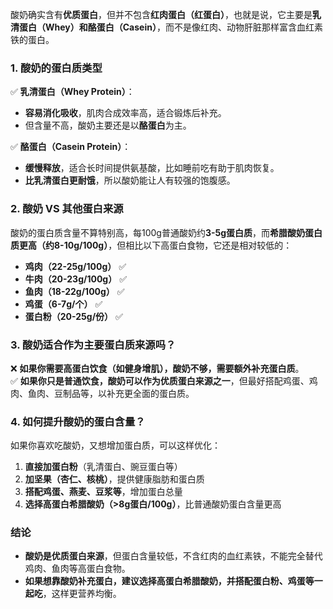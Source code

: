 酸奶确实含有**优质蛋白**，但并不包含**红肉蛋白（红蛋白）**，也就是说，它主要是**乳清蛋白（Whey）和酪蛋白（Casein）**，而不是像红肉、动物肝脏那样富含血红素铁的蛋白。

### **1. 酸奶的蛋白质类型**
✅ **乳清蛋白（Whey Protein）**：  
- **容易消化吸收**，肌肉合成效率高，适合锻炼后补充。  
- 但含量不高，酸奶主要还是以**酪蛋白**为主。  

✅ **酪蛋白（Casein Protein）**：  
- **缓慢释放**，适合长时间提供氨基酸，比如睡前吃有助于肌肉恢复。  
- **比乳清蛋白更耐饿**，所以酸奶能让人有较强的饱腹感。  

### **2. 酸奶 VS 其他蛋白来源**
酸奶的蛋白质含量不算特别高，每100g普通酸奶约**3-5g蛋白质**，而**希腊酸奶蛋白质更高（约8-10g/100g）**，但相比以下高蛋白食物，它还是相对较低的：
- **鸡肉（22-25g/100g）** ✅  
- **牛肉（20-23g/100g）** ✅  
- **鱼肉（18-22g/100g）** ✅  
- **鸡蛋（6-7g/个）** ✅  
- **蛋白粉（20-25g/份）** ✅  

### **3. 酸奶适合作为主要蛋白质来源吗？**
❌ **如果你需要高蛋白饮食（如健身增肌），酸奶不够，需要额外补充蛋白质**。  
✅ **如果你只是普通饮食，酸奶可以作为优质蛋白来源之一**，但最好搭配鸡蛋、鸡肉、鱼肉、豆制品等，以补充更全面的蛋白质。  

### **4. 如何提升酸奶的蛋白含量？**
如果你喜欢吃酸奶，又想增加蛋白质，可以这样优化：
1. **直接加蛋白粉**（乳清蛋白、豌豆蛋白等）  
2. **加坚果（杏仁、核桃）**，提供健康脂肪和蛋白质  
3. **搭配鸡蛋、燕麦、豆浆等**，增加蛋白总量  
4. **选择高蛋白希腊酸奶（>8g蛋白/100g）**，比普通酸奶蛋白含量更高  

### **结论**
- **酸奶是优质蛋白来源**，但蛋白含量较低，不含红肉的血红素铁，不能完全替代鸡肉、鱼肉等高蛋白食物。  
- **如果想靠酸奶补充蛋白，建议选择高蛋白希腊酸奶，并搭配蛋白粉、鸡蛋等一起吃**，这样更营养均衡。